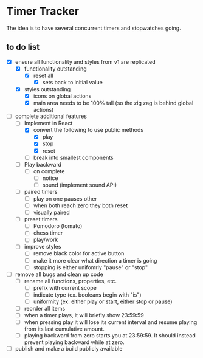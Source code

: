 # Timer Tracker

The idea is to have several concurrent timers and stopwatches going. 

## to do list

* [x] ensure all functionality and styles from v1 are replicated
	* [x] functionality outstanding
		* [x] reset all
			* [x] sets back to initial value
	* [x] styles outstanding
		* [x] icons on global actions
		* [x] main area needs to be 100% tall (so the zig zag is behind global actions)
* [ ] complete additional features
	* [ ] Implement in React
		* [x] convert the following to use public methods
			* [x] play
			* [x] stop
			* [x] reset
		* [ ] break into smallest components
	* [ ] Play backward
		* [ ] on complete
			* [ ] notice
			* [ ] sound (implement sound API)
	* [ ] paired timers
		* [ ] play on one pauses other
		* [ ] when both reach zero they both reset
		* [ ] visually paired
	* [ ] preset timers
		* [ ] Pomodoro (tomato)
		* [ ] chess timer 
		* [ ] play/work
	* [ ] improve styles
		* [ ] remove black color for active button
		* [ ] make it more clear what direction a timer is going
		* [ ] stopping is either unifomrly "pause" or "stop"
* [ ] remove all bugs and clean up code
	* [ ] rename all functions, properties, etc.
		* [ ] prefix with current scope
		* [ ] indicate type (ex. booleans begin with "is")
		* [ ] uniformity (ex. either play or start, either stop or pause)
	* [ ] reorder all items
	* [ ] when a timer plays, it will briefly show 23:59:59
	* [ ] when pressing play it will lose its current interval and resume playing from its last cumulative amount.
	* [ ] playing backward from zero starts you at 23:59:59. It should instead prevent playing backward while at zero.
* [ ] publish and make a build publicly available 